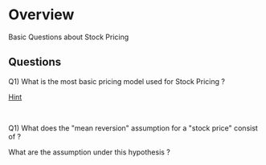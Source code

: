 
# Overview 

Basic Questions about Stock Pricing 

## Questions 

Q1) What is the most basic pricing model used for Stock Pricing ? 

[Hint](basic_stockpricing1_model1_h1.md)

<br/>

Q1) What does the "mean reversion" assumption for a "stock price" consist of ? 

What are the assumption under this hypothesis ? 


